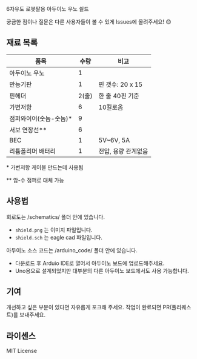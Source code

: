 6자유도 로봇팔용 아두이노 우노 쉴드

궁금한 점이나 질문은 다른 사용자들이 볼 수 있게 Issues에 올려주세요! :blush:

## 재료 목록

품목 | 수량 | 비고 
---|---|---
아두이노 우노 | 1 |
만능기판 | 1 | 핀 갯수: 20 x 15 
핀헤더 | 2(줄) | 한 줄 40핀 기준
가변저항 | 6 | 10킬로옴
점퍼와이어(숫놈-숫놈)\* | 9 | 
서보 연장선\*\* | 6 | 
BEC | 1 | 5V~6V, 5A
리튬폴리머 배터리 | 1 | 전압, 용량 관계없음 

\* 가변저항 케이블 만드는데 사용됨 

\*\* 암-수 점퍼로 대체 가능

## 사용법

회로도는 /schematics/ 폴더 안에 있습니다.
- `shield.png` 는 이미지 파일입니다.
- `shield.sch` 는 eagle cad 파일입니다.

아두이노 소스 코드는 /arduino_code/ 폴더 안에 있습니다.
- 다운로드 후 Arduio IDE로 열어서 아두이노 보드에 업로드해주세요.
- Uno용으로 설계되었지만 대부분의 다른 아두이노 보드에서도 사용 가능합니다.

## 기여

개선하고 싶은 부분이 있다면 자유롭게 포크해 주세요. 작업이 완료되면 PR(풀리퀘스트)를 보내주세요.

## 라이센스

MIT License
